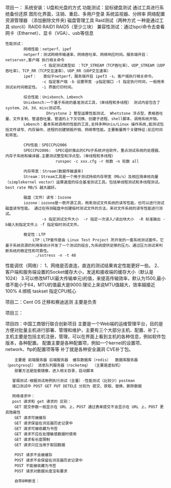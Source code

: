 <!--
 * @Author: sunshaochen 805960031@qq.com
 * @Date: 2022-10-24 09:53:02
 * @LastEditors: sunshaochen 805960031@qq.com
 * @LastEditTime: 2022-10-26 14:24:24
 * @FilePath: \ToFindWork\项目准备.md
 * @Description: 
-->
项目一：
    系统安装：U盘和光盘的方式
    功能测试：鼠标键盘测试
             通过工具进行系统备份还原
             图形化界面，注销、重启、多用户登录
             系统监视器、分辨率
             网络配置
             资源管理器 （添加删除文件夹)
             磁盘管理工具
             Raid测试（两种方式 一种是通过工具 storcli）RAID0 RAID1 RAID5（至少三块）
    兼容性测试：通过lspci命令去查看 网卡（Ethernet）、显卡（VGA）、usb等信息

    性能测试：
            网络性能：netperf、ipef 
            netperf：测试网络传输速率、网络吞吐率、网络响应时间。服务端开启：netserver,客户端 执行相关命令
                    -t 指定测试类型如 ：TCP_STREAM（TCP吞吐率）、UDP_STREAM（UDP吞吐率）、TCP_RR（TCP交互速率）、UDP_RR（UDP交互速率）
            ipef：   类似于netperf，服务端开启 ipef3 -s，客户端执行相关命令。
                    -c 指定客户端 -b 设置带宽 -p指定端口 -t 指定执行时间，一般用来测试长时间稳定性。 -i 界面打印时间。

            综合性能：Unixbench、Lmbench
            Unixbench:一个基于系统的基准测试工具，（单线程和多线程） 测试内容包含了system、2d、3d、misc测试项。
                      Dhrystone 2 整型运算性能测试、 Whetstone 浮点型、表格吞吐量、文件复制、管道吞吐量、管道的上下文切换、创建子进程、shell脚本、调用系统开销。
            Lmbench：基本系统调用的性能的工具,支持多种Unix/Linux 操作系统,能测试包括文件读写、内存操作、进程的创建销毁开销、网络等性能。主要衡量两个关键特征:反应时间和带宽。
            
            CPU性能：SPECCPU2006
            SPECCPU2006:  SPEC组织推出的CPU子系统评估软件，重点测试系统的处理器、内存子系统和编译器.主要测试整型和浮点型。（单线程和多线程）
                          runspec -c xxx.cfg -r 核数 -n 轮数 all 
            
            内存带宽：Stream(数据传输速率)
            Stream：Stream工具是一个用于测试持续内存带宽（Mb/s）及相应简单核向量（simplekernel vector）运算速度的综合基准测试工具。包括单线程测试和多线程测试。best rate MB/S 越大越好。
            
            磁盘（文件）读写：Iozone
            iozone：iozone是一款开源工具，用来测试文件系统的读写性能，也可以进行测试磁盘读写性能。 通过在待测磁盘中创建临时测试文件的方法，来对文件系统的读写性能进行测试。
                    -s 指定测试文件大小  -r 指定一次读入/读出块大小  -R 标准输出 -b输入到指定文件上 -f 指定临时测试文件。
                    
            稳定性：LTP
                LTP：LTP套件是由 Linux Test Project 所开发的一套系统测试套件。它基于系统资源的利用率统计开发了一个测试的组合,为系统提供足够的压力。通过压力测试来判断系统的稳定性和可靠性。
                 ./sstress -n -t 48
   性能调优（网络）：
            1、网络是否直连，直连的测试结果肯定性能更好一些。
            2、客户端和服务端设置的Socket缓存大小，发送和接收端的缓存大小（默认是1024）
            3.可以修改MTU(最大传输单元)的值，来提高传输效率，默认为1500,最小值不能小于64，MTU的值最大是9000.理论上来说MTU值越大，效率越接近100%
            4.绑核 taskset 指定CPU核心


项目二：Cent OS 迁移和赛迪送测
        主要是负责




项目三：

项目四：中国工商银行联合创新项目
        主要是一个Web端的运维管理平台，目的是方便对批量主机进行部署、管理和维护，主要有三个大部分主机、配置、补丁。
        主机主要是包括主机注册，管理，可以在界面上看到主机的各种信息，例如软件包版本，各种配置。
        配置主要是各种配置项，例如一个kernel的设置项、network、ftp的配置项等等
        补丁就是各种安全漏洞 CVE补丁包。

        主要是 前端服务器 后端服务器  缓存数据库（redis）  数据库服务器（postgresql） 消息队列服务器（rocketmq） （主要是虚拟机）
        部署方法是挂载镜像，进入相关目录，启动脚本
        
       冒烟测试-根据测试用例执行测试（全量）-性能测试（比较少）postman
       接口测试中 POST GET PUT DETELE 分别为 提交、获取、替换、删除数据

       网络请求中：
       post 请求和 get 请求的 区别：
        GET 提交参数一般显示在 URL 上，POST 通过表单提交不会显示在 URL 上，POST 更具隐蔽性
        GET 请求可被缓存
        GET 请求保留在浏览器历史记录中
        GET 请求可被收藏为书签
        GET 请求不应在处理敏感数据时使用
        GET 请求有长度限制
        GET 请求只应当用于取回数据

        POST 请求不会被缓存
        POST 请求不会保留在浏览器历史记录中
        POST 不能被收藏为书签
        POST 请求对数据长度没有要求
        
        自带8种断言：